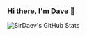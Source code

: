 ### Hi there, I'm Dave 👋

<img align="left" alt="SirDaev's GitHub Stats" src="https://github-readme-stats.codestackr.vercel.app/api?username=sirdaev&show_icons=true&hide_border=true" />
